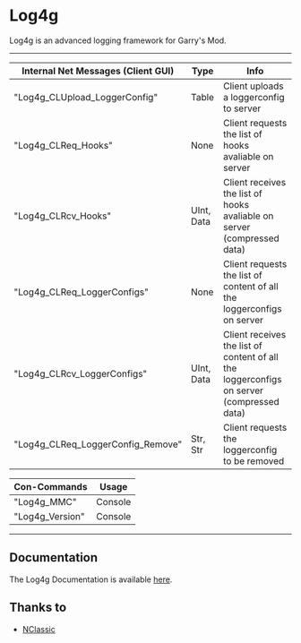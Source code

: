 # Log4g
Log4g is an advanced logging framework for Garry's Mod.

***

| Internal Net Messages (Client GUI)         | Type       | Info                                                                                     |
| ------------------------------------------ | ---------- | ---------------------------------------------------------------------------------------- |
| "Log4g_CLUpload_LoggerConfig"              | Table      | Client uploads a loggerconfig to server                                                  |
| "Log4g_CLReq_Hooks"                        | None       | Client requests the list of hooks avaliable on server                                    |
| "Log4g_CLRcv_Hooks"                        | UInt, Data | Client receives the list of hooks avaliable on server (compressed data)                  |
| "Log4g_CLReq_LoggerConfigs"                | None       | Client requests the list of content of all the loggerconfigs on server                   |
| "Log4g_CLRcv_LoggerConfigs"                | UInt, Data | Client receives the list of content of all the loggerconfigs on server (compressed data) |
| "Log4g_CLReq_LoggerConfig_Remove"          | Str, Str   | Client requests the loggerconfig to be removed                                           |

| Con-Commands    | Usage   |
| --------------- | ------- |
| "Log4g_MMC"     | Console |
| "Log4g_Version" | Console |

***

## Documentation
The Log4g Documentation is available [here](https://github.com/GrayWolf64/Log4g/wiki).

## Thanks to
- [NClassic](https://github.com/ImpishDeathTech/nclassic)
